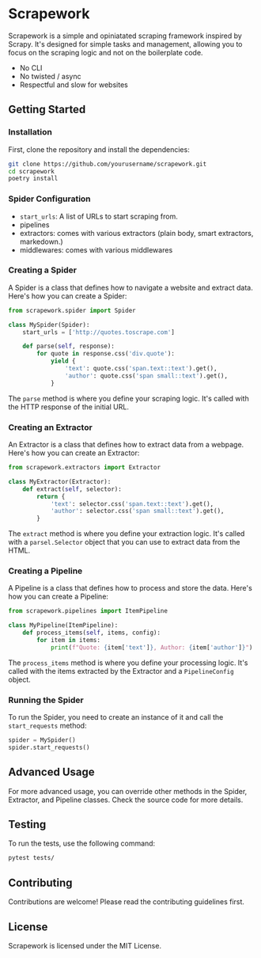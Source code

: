 # Scrapework

Scrapework is a simple and opiniatated scraping framework inspired by Scrapy. It's designed for simple tasks and management, allowing you to focus on the scraping logic and not on the boilerplate code.

- No CLI
- No twisted / async
- Respectful and slow for websites

## Getting Started

### Installation

First, clone the repository and install the dependencies:

```sh
git clone https://github.com/yourusername/scrapework.git
cd scrapework
poetry install
```

### Spider Configuration

- `start_urls`: A list of URLs to start scraping from.
- pipelines
- extractors: comes with various extractors (plain body, smart extractors, markedown.)
- middlewares: comes with various middlewares

### Creating a Spider

A Spider is a class that defines how to navigate a website and extract data. Here's how you can create a Spider:

```python
from scrapework.spider import Spider

class MySpider(Spider):
    start_urls = ['http://quotes.toscrape.com']

    def parse(self, response):
        for quote in response.css('div.quote'):
            yield {
                'text': quote.css('span.text::text').get(),
                'author': quote.css('span small::text').get(),
            }
```

The `parse` method is where you define your scraping logic. It's called with the HTTP response of the initial URL.

### Creating an Extractor

An Extractor is a class that defines how to extract data from a webpage. Here's how you can create an Extractor:

```python
from scrapework.extractors import Extractor

class MyExtractor(Extractor):
    def extract(self, selector):
        return {
            'text': selector.css('span.text::text').get(),
            'author': selector.css('span small::text').get(),
        }
```

The `extract` method is where you define your extraction logic. It's called with a `parsel.Selector` object that you can use to extract data from the HTML.

### Creating a Pipeline

A Pipeline is a class that defines how to process and store the data. Here's how you can create a Pipeline:

```python
from scrapework.pipelines import ItemPipeline

class MyPipeline(ItemPipeline):
    def process_items(self, items, config):
        for item in items:
            print(f"Quote: {item['text']}, Author: {item['author']}")
```

The `process_items` method is where you define your processing logic. It's called with the items extracted by the Extractor and a `PipelineConfig` object.

### Running the Spider

To run the Spider, you need to create an instance of it and call the `start_requests` method:

```python
spider = MySpider()
spider.start_requests()
```

## Advanced Usage

For more advanced usage, you can override other methods in the Spider, Extractor, and Pipeline classes. Check the source code for more details.

## Testing

To run the tests, use the following command:

```sh
pytest tests/
```

## Contributing

Contributions are welcome! Please read the contributing guidelines first.

## License

Scrapework is licensed under the MIT License.
